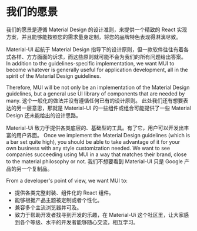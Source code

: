 # 我们的愿景

<p class="description">我们的愿景是遵循 Material Design 的设计准则，来提供一个精致的 React 实现方案，并且能够能按照您的需求量身定制，将您的品牌特色表现得淋漓尽致。</p>

Material-UI 起航于 Material Design 指导下的设计原则，但一款软件往往有着各式各样、方方面面的诉求，而这些原则就可能不会为我们的所有问题给出答案。 In addition to the guidelines-specific implementation, we want MUI to become whatever is generally useful for application development, all in the spirit of the Material Design guidelines.

Therefore, MUI will be not only be an implementation of the Material Design guidelines, but a general use UI library of components that are needed by many. 这个一般化的做法并没有遵循任何已有的设计原则。 此处我们还有想要表达的另一层意思，那就是 Material-UI 的一些组件或组合可能提供了一些 Material Design 还未能给出的设计思路。

Material-Ui 致力于提供各类底层的、基础型的工具。有了它，用户可以开发出丰富的用户界面。 Once we implement the Material Design guidelines (which is a bar set quite high), you should be able to take advantage of it for your own business with any style customization needed. We want to see companies succeeding using MUI in a way that matches their brand, close to the material philosophy or not. 我们不想要看到 Material-UI 只是 Google 产品的另一个复制品。

From a developer's point of view, we want MUI to:

- 提供各类完整封装、组件化的 React 组件。
- 能够根据产品主题被定制或者个性化。
- 兼容多个主流浏览器并可及。
- 致力于帮助开发者找寻到开发的乐趣，在 Material-Ui 这个社区里，让大家感到各个等级、水平的开发者能够随心交流，相互学习。
